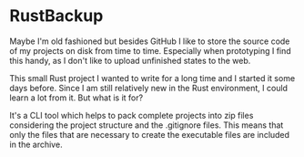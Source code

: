 # RustBackup

Maybe I'm old fashioned but besides GitHub I like to store the source code of my projects on disk from time to time. 
Especially when prototyping I find this handy, as I don't like to upload unfinished states to the web. 

This small Rust project I wanted to write for a long time and I started it some days before. Since I am still relatively 
new in the Rust environment, I could learn a lot from it. But what is it for? 

It's a CLI tool which helps to pack complete projects into zip files considering the project structure and the .gitignore files. 
This means that only the files that are necessary to create the executable files are included in the archive. 
